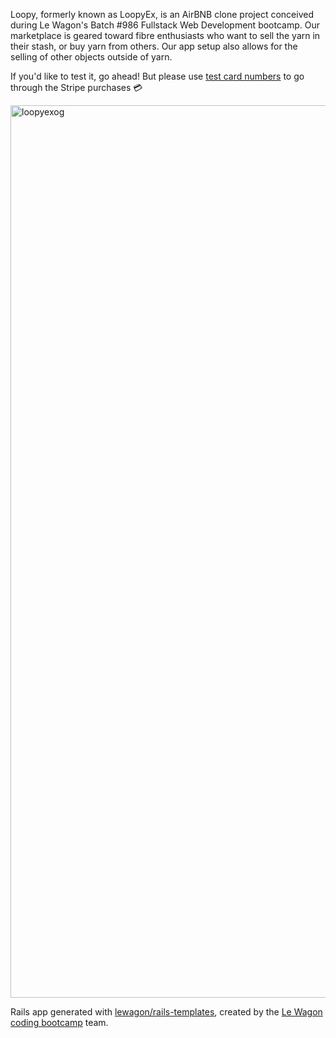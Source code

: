 Loopy, formerly known as LoopyEx, is an AirBNB clone project conceived during Le Wagon's Batch #986 Fullstack Web Development bootcamp. Our marketplace is geared toward fibre enthusiasts who want to sell the yarn in their stash, or buy yarn from others. Our app setup also allows for the selling of other objects outside of yarn.

If you'd like to test it, go ahead! But please use [test card numbers](https://stripe.com/docs/testing?testing-method=card-numbers#visa) to go through the Stripe purchases 💳

<img width="1428" alt="loopyexog" src="https://user-images.githubusercontent.com/59029920/209647535-ed725e81-8b1f-4add-96c6-d4db8f05d06a.png">

Rails app generated with [lewagon/rails-templates](https://github.com/lewagon/rails-templates), created by the [Le Wagon coding bootcamp](https://www.lewagon.com) team.

